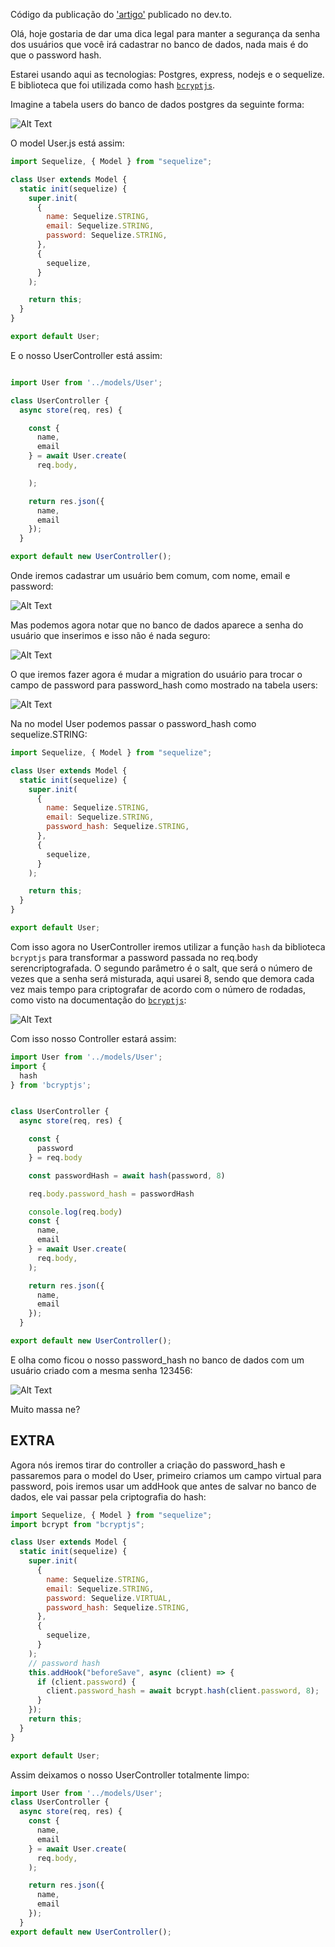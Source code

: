 Código da publicação do ['artigo'](https://dev.to/brpadilha/criando-um-password-hash-para-seu-usuario-no-banco-de-dados-1g67) publicado no dev.to.

Olá, hoje gostaria de dar uma dica legal para manter a segurança da senha dos usuários que você irá cadastrar no banco de dados, nada mais é do que o password hash.

Estarei usando aqui as tecnologias: Postgres, express, nodejs e o sequelize. E biblioteca que foi utilizada como hash [`bcryptjs`](https://www.npmjs.com/package/bcrypt).

Imagine a tabela users do banco de dados postgres da seguinte forma:

![Alt Text](https://dev-to-uploads.s3.amazonaws.com/i/xp4imxi3hcdj67ae0joj.png)

O model User.js está assim:

```js
import Sequelize, { Model } from "sequelize";

class User extends Model {
  static init(sequelize) {
    super.init(
      {
        name: Sequelize.STRING,
        email: Sequelize.STRING,
        password: Sequelize.STRING,
      },
      {
        sequelize,
      }
    );

    return this;
  }
}

export default User;
```

E o nosso UserController está assim:

```js

import User from '../models/User';

class UserController {
  async store(req, res) {

    const {
      name,
      email
    } = await User.create(
      req.body,

    );

    return res.json({
      name,
      email
    });
  }

export default new UserController();
```

Onde iremos cadastrar um usuário bem comum, com nome, email e password:

![Alt Text](https://dev-to-uploads.s3.amazonaws.com/i/6ibmzkbrn811mi1tycd1.png)

Mas podemos agora notar que no banco de dados aparece a senha do usuário que inserimos e isso não é nada seguro:

![Alt Text](https://dev-to-uploads.s3.amazonaws.com/i/4nx42h40vmjnvot5vw68.png)

O que iremos fazer agora é mudar a migration do usuário para trocar o campo de password para password_hash como mostrado na tabela users:

![Alt Text](https://dev-to-uploads.s3.amazonaws.com/i/xp4imxi3hcdj67ae0joj.png)

Na no model User podemos passar o password_hash como sequelize.STRING:

```js
import Sequelize, { Model } from "sequelize";

class User extends Model {
  static init(sequelize) {
    super.init(
      {
        name: Sequelize.STRING,
        email: Sequelize.STRING,
        password_hash: Sequelize.STRING,
      },
      {
        sequelize,
      }
    );

    return this;
  }
}

export default User;
```

Com isso agora no UserController iremos utilizar a função `hash` da biblioteca `bcryptjs` para transformar a password passada no req.body serencriptografada. O segundo parâmetro é o salt, que será o número de vezes que a senha será misturada, aqui usarei 8, sendo que demora cada vez mais tempo para criptografar de acordo com o número de rodadas, como visto na documentação do [`bcryptjs`](https://www.npmjs.com/package/bcrypt):

![Alt Text](https://dev-to-uploads.s3.amazonaws.com/i/idizkew5z8u6xq5ph9ap.png)

Com isso nosso Controller estará assim:

```js
import User from '../models/User';
import {
  hash
} from 'bcryptjs';


class UserController {
  async store(req, res) {

    const {
      password
    } = req.body

    const passwordHash = await hash(password, 8)

    req.body.password_hash = passwordHash

    console.log(req.body)
    const {
      name,
      email
    } = await User.create(
      req.body,
    );

    return res.json({
      name,
      email
    });
  }

export default new UserController();
```

E olha como ficou o nosso password_hash no banco de dados com um usuário criado com a mesma senha 123456:

![Alt Text](https://dev-to-uploads.s3.amazonaws.com/i/e001x80bev05intuhot1.png)

Muito massa ne?

## EXTRA

Agora nós iremos tirar do controller a criação do password_hash e passaremos para o model do User, primeiro criamos um campo virtual para password, pois iremos usar um addHook que antes de salvar no banco de dados, ele vai passar pela criptografia do hash:

```js
import Sequelize, { Model } from "sequelize";
import bcrypt from "bcryptjs";

class User extends Model {
  static init(sequelize) {
    super.init(
      {
        name: Sequelize.STRING,
        email: Sequelize.STRING,
        password: Sequelize.VIRTUAL,
        password_hash: Sequelize.STRING,
      },
      {
        sequelize,
      }
    );
    // password hash
    this.addHook("beforeSave", async (client) => {
      if (client.password) {
        client.password_hash = await bcrypt.hash(client.password, 8);
      }
    });
    return this;
  }
}

export default User;
```

Assim deixamos o nosso UserController totalmente limpo:

```js
import User from '../models/User';
class UserController {
  async store(req, res) {
    const {
      name,
      email
    } = await User.create(
      req.body,
    );

    return res.json({
      name,
      email
    });
  }
export default new UserController();
```

